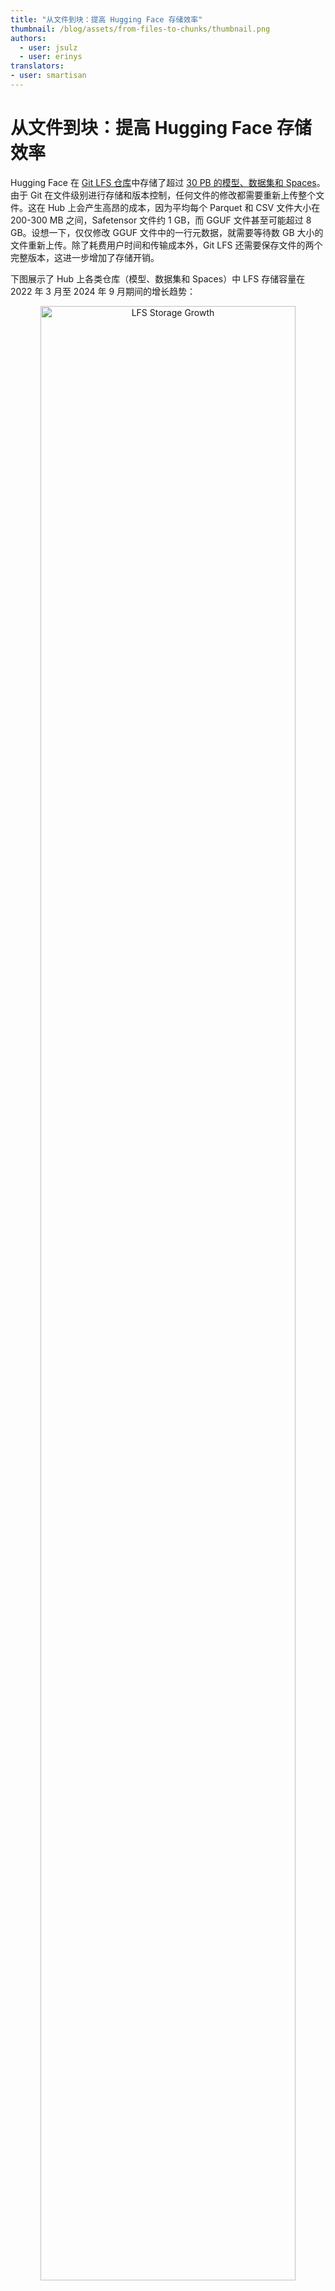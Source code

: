 ```yaml
---
title: "从文件到块：提高 Hugging Face 存储效率"
thumbnail: /blog/assets/from-files-to-chunks/thumbnail.png
authors:
  - user: jsulz
  - user: erinys
translators:
- user: smartisan
---
```


# 从文件到块：提高 Hugging Face 存储效率

Hugging Face 在 [Git LFS 仓库](https://huggingface.co/docs/hub/en/repositories-getting-started#requirements)中存储了超过 [30 PB 的模型、数据集和 Spaces](https://huggingface.co/spaces/xet-team/lfs-analysis)。由于 Git 在文件级别进行存储和版本控制，任何文件的修改都需要重新上传整个文件。这在 Hub 上会产生高昂的成本，因为平均每个 Parquet 和 CSV 文件大小在 200-300 MB 之间，Safetensor 文件约 1 GB，而 GGUF 文件甚至可能超过 8 GB。设想一下，仅仅修改 GGUF 文件中的一行元数据，就需要等待数 GB 大小的文件重新上传。除了耗费用户时间和传输成本外，Git LFS 还需要保存文件的两个完整版本，这进一步增加了存储开销。

下图展示了 Hub 上各类仓库（模型、数据集和 Spaces）中 LFS 存储容量在 2022 年 3 月至 2024 年 9 月期间的增长趋势：

<p align="center">
    <img src="https://huggingface.co/datasets/huggingface/documentation-images/resolve/main/blog/from-files-to-chunks/lfs-analysis-min.png" alt="LFS Storage Growth" width=90%>
</p>

Hugging Face 的 Xet 团队正在采用一种创新的存储方案：将文件分块存储。通过只传输发生变化的数据块，我们可以显著提升存储效率和迭代速度，同时确保用户能可靠地访问不断演进的数据集和模型。下面让我们详细了解其工作原理。

## 基于内容的分块原理

我们采用的分块方法称为基于内容的分块（Content-Defined Chunking，CDC）。与将文件视为不可分割的整体不同，CDC 根据文件内容本身来确定边界，将文件划分为大小可变的数据块。为了计算这些块的边界，我们使用[滚动哈希算法](https://en.wikipedia.org/wiki/Rolling_hash)来扫描文件的字节序列。

让我们通过一个简单的例子来说明：

```bash
transformerstransformerstransformers
```

这里我们用文本来演示，但实际上这个过程适用于任何字节序列。

滚动哈希算法通过在数据上滑动固定大小的窗口来计算哈希值。比如，当窗口长度为 4 时，算法会依次计算 `tran`、`rans`、`ansf` 等字符序列的哈希值，直到处理完整个文件。

当某个位置的哈希值满足预设条件时，就会在该处设置块的边界。例如，可以设置如下条件：

```python
hash(data) % 2^12 == 0
```

如果序列 `mers` 的哈希值满足这个条件，那么文件就会被分成三个块：

```bash
transformers | transformers | transformers
```

系统会计算这些块的哈希值，建立块哈希值到实际内容的映射，并最终将它们存储在基于内容寻址的存储系统（Content-Addressed Storage，CAS）中。由于这三个块完全相同，CAS 只需要存储一个块的实际内容，从而自动实现了数据去重。🪄

## 处理插入和删除操作

当文件内容发生变化时，CDC 的优势就体现出来了：它能够精确定位变化的部分，高效处理插入和删除操作。让我们看一个具体示例，在原文件中插入 `super` 后：

```bash
transformerstransformerssupertransformers
```

使用相同的边界条件重新应用滚动哈希算法，新的分块结果如下：

```bash
transformers | transformers | supertransformers
```

前两个块的内容系统中已经存在，无需重新存储。只有 `supertransformers` 是新的数据块，因此保存这个更新版本只需要上传和存储这一个新块即可。

为了验证这种优化方案在实际应用中的效果，我们将 XetHub 上基于 CDC 的存储实现与 Git LFS 进行了对比测试。在三个迭代开发场景中，我们发现存储和传输性能始终提升了 50%。其中一个典型案例是 [CORD-19 数据集](https://ai2-semanticscholar-cord-19.s3-us-west-2.amazonaws.com/historical_releases.html)——这是一个在 2020 年至 2022 年间持续更新的 COVID-19 研究论文集合，共有 50 次增量更新。下表对比了两种存储方案的性能指标：

| 指标 | 基于 Git LFS 的仓库 | 基于 Xet 的仓库 |
| --------------------- | ------------------------- | --------------------- |
| 平均下载时间 | 51 分钟 | 19 分钟 |
| 平均上传时间 | 47 分钟 | 24 分钟 |
| 存储占用 | 8.9 GB | 3.52 GB |

通过只传输和保存变化的数据块，再结合改进的压缩算法和优化的网络请求，基于 Xet 的 CDC 方案显著缩短了上传和下载时间，同时大幅降低了存储多个版本所需的空间。想深入了解测试细节？请查看我们的[完整基准测试报告](https://xethub.com/blog/benchmarking-the-modern-development-experience)。

## CDC 技术对 Hub 的影响

那么，CDC 如何应用于 Hugging Face Hub 上的各类文件呢？为了直观展示 CDC 在文件集合上的存储节省潜力，我们开发了一个简单的[重复数据删除估算工具](https://github.com/huggingface/dedupe_estimator)。我们用这个工具分析了 [openai-community/gpt2](https://huggingface.co/openai-community/gpt2) 仓库中 `model.safetensors` 文件的两个版本，得到了以下结果：

<p align="center">
    <img src="https://huggingface.co/datasets/huggingface/documentation-images/resolve/main/blog/from-files-to-chunks/safetensors_dedupe_image.png" alt="Safetensors Deduplication" width=40%>
</p>

图中的绿色区域表示两个版本之间内容的重叠部分，这意味着我们可以在单个文件内部以及不同版本之间进行有效的数据去重。

|           | Git LFS 存储占用 | Xet 存储占用 |
| --------- | ------------------------ | --------------------------- |
| 版本 1 | 664 MB                   | 509 MB                      |
| 版本 2 | 548 MB                   | 136 MB                      |
| 总计     | 1.2 GB                   | 645 MB                      |

在这个案例中，采用基于 Xet 的存储方案不仅大大缩短了第二个版本的上传和下载时间，还将总存储空间减少了 53%。通过进一步的压缩优化，我们预计还能额外节省 10% 的空间。

我们对 Hub 上的仓库进行的初步研究显示，CDC 技术对某些类型的数据特别有效。例如，微调模型通常只修改部分参数，大部分模型权重在不同版本间保持不变，这使它们非常适合使用数据去重技术。同样，模型检查点文件也是理想的应用场景，因为相邻检查点之间的变化往往很小。这两类文件都展现出 30-85% 的去重比率。考虑到 PyTorch 模型检查点在 Hub 上占用了约 200 TB 的存储空间，如果能达到 50% 的去重率，我们可以立即节省 100 TB 的存储空间，并在未来每月减少 7-8 TB 的增长。

除了降低存储成本，块级数据去重还能显著提升数据传输效率，因为只需要传输实际发生变化的数据块。这对于需要频繁处理多个模型版本或数据集版本的团队来说尤其重要，可以大大减少等待时间，提高工作效率。

目前，我们团队正在开发 Hub 的基于 Xet 存储的概念验证系统，计划在 2025 年初推出首批基于 Xet 的仓库。欢迎[关注我们的团队](https://huggingface.co/xet-team)，了解更多技术进展。我们将持续分享在全球分布式仓库扩展 CDC、优化网络性能、保护数据隐私以及并行化分块算法等方面的研究成果。
